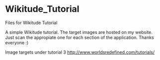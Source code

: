# Wikitude_Tutorial
Files for Wikitude Tutorial

A simple Wikitude tutorial. The target images are hosted on my website. Just scan the appropiate one for each section
of the application. Thanks everyone :) 

Image targets under tutorial 3
http://www.worldsredefined.com/tutorials/
